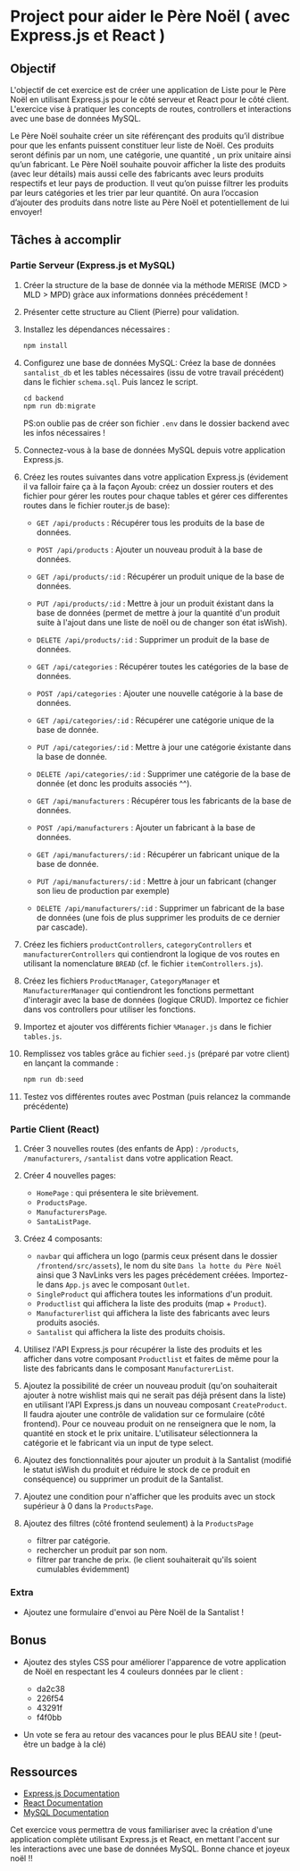# Project pour aider le Père Noël ( avec Express.js et React )

## Objectif

L'objectif de cet exercice est de créer une application de Liste pour le Père Noël en utilisant Express.js pour le côté serveur et React pour le côté client. L'exercice vise à pratiquer les concepts de routes, controllers et interactions avec une base de données MySQL.

Le Père Noël souhaite créer un site référençant des produits qu’il distribue pour que les enfants puissent constituer leur liste de Noël.
Ces produits seront définis par un nom, une catégorie, une quantité , un prix unitaire ainsi qu’un fabricant. Le Père Noël souhaite pouvoir afficher la liste des produits (avec leur détails) mais aussi celle des fabricants avec leurs produits respectifs et leur pays de production.
Il veut qu’on puisse filtrer les produits par leurs catégories et les trier par leur quantité.
On aura l’occasion d’ajouter des produits dans notre liste au Père Noël et potentiellement de lui envoyer!

## Tâches à accomplir

### Partie Serveur (Express.js et MySQL)

1. Créer la structure de la base de donnée via la méthode MERISE (MCD > MLD > MPD) gràce aux informations données précédement !

2. Présenter cette structure au Client (Pierre) pour validation.

3. Installez les dépendances nécessaires :

   ```js
   npm install
   ```

4. Configurez une base de données MySQL:
   Créez la base de données `santalist_db` et les tables nécessaires (issu de votre travail précédent) dans le fichier `schema.sql`.
   Puis lancez le script.
   
   ```js
   cd backend
   npm run db:migrate
   ```
   
   PS:on oublie pas de créer son fichier `.env` dans le dossier backend avec les infos nécessaires !

6. Connectez-vous à la base de données MySQL depuis votre application Express.js.

7. Créez les routes suivantes dans votre application Express.js (évidement il va falloir faire ça à la façon Ayoub: créez un dossier routers et des fichier pour gérer les routes pour chaque tables et gérer ces differentes routes dans le fichier router.js de base):

   - `GET /api/products` : Récupérer tous les produits de la base de données.
   - `POST /api/products` : Ajouter un nouveau produit à la base de données.
   - `GET /api/products/:id` : Récupérer un produit unique de la base de données.
   - `PUT /api/products/:id` : Mettre à jour un produit éxistant dans la base de données (permet de mettre à jour la quantité d'un produit suite à l'ajout dans une liste de noël ou de changer son état isWish).
   - `DELETE /api/products/:id` : Supprimer un produit de la base de données.

   - `GET /api/categories` : Récupérer toutes les catégories de la base de données.
   - `POST /api/categories` : Ajouter une nouvelle catégorie à la base de données.
   - `GET /api/categories/:id` : Récupérer une catégorie unique de la base de donnée.
   - `PUT /api/categories/:id` : Mettre à jour une catégorie éxistante dans la base de donnée.
   - `DELETE /api/categories/:id` : Supprimer une catégorie de la base de donnée (et donc les produits associés ^^).

   - `GET /api/manufacturers` : Récupérer tous les fabricants de la base de données.
   - `POST /api/manufacturers` : Ajouter un fabricant à la base de données.
   - `GET /api/manufacturers/:id` : Récupérer un fabricant unique de la base de donnée.
   - `PUT /api/manufacturers/:id` : Mettre à jour un fabricant (changer son lieu de production par exemple)
   - `DELETE /api/manufacturers/:id` : Supprimer un fabricant de la base de données (une fois de plus supprimer les produits de ce dernier par cascade).

8. Créez les fichiers `productControllers`, `categoryControllers` et `manufacturerControllers` qui contiendront la logique de vos routes en utilisant la nomenclature `BREAD` (cf. le fichier `itemControllers.js`).

9. Créez les fichiers `ProductManager`, `CategoryManager` et `ManufacturerManager` qui contiendront les fonctions permettant d'interagir avec la base de données (logique CRUD). Importez ce fichier dans vos controllers pour utiliser les fonctions.

10. Importez et ajouter vos différents fichier `%Manager.js` dans le fichier `tables.js`.

11. Remplissez vos tables grâce au fichier `seed.js` (préparé par votre client) en lançant la commande :

    ```js
    npm run db:seed
    ```

12. Testez vos différentes routes avec Postman (puis relancez la commande précédente)

### Partie Client (React)

1. Créer 3 nouvelles routes (des enfants de App) : `/products`, `/manufacturers`, `/santalist` dans votre application React.

2. Créer 4 nouvelles pages:

   - `HomePage` : qui présentera le site brièvement.
   - `ProductsPage`.
   - `ManufacturersPage`.
   - `SantaListPage`.

3. Créez 4 composants:

   - `navbar` qui affichera un logo (parmis ceux présent dans le dossier `/frontend/src/assets`), le nom du site `Dans la hotte du Père Noël` ainsi que 3 NavLinks vers les pages précédement créées. Importez-le dans `App.js` avec le composant `Outlet`.
   - `SingleProduct` qui affichera toutes les informations d'un produit.
   - `Productlist` qui affichera la liste des produits (map + `Product`).
   - `Manufacturerlist` qui affichera la liste des fabricants avec leurs produits asociés.
   - `Santalist` qui affichera la liste des produits choisis.

4. Utilisez l'API Express.js pour récupérer la liste des produits et les afficher dans votre composant `Productlist` et faites de même pour la liste des fabricants dans le composant `ManufacturerList`.

5. Ajoutez la possibilité de créer un nouveau produit (qu'on souhaiterait ajouter à notre wishlist mais qui ne serait pas déjà présent dans la liste) en utilisant l'API Express.js dans un nouveau composant `CreateProduct`.
   Il faudra ajouter une contrôle de validation sur ce formulaire (côté frontend).
   Pour ce nouveau produit on ne renseignera que le nom, la quantité en stock et le prix unitaire. L'utilisateur sélectionnera la catégorie et le fabricant via un input de type select.

6. Ajoutez des fonctionnalités pour ajouter un produit à la Santalist (modifié le statut isWish du produit et réduire le stock de ce produit en conséquence) ou supprimer un produit de la Santalist.

7. Ajoutez une condition pour n'afficher que les produits avec un stock supérieur à 0 dans la `ProductsPage`.

8. Ajoutez des filtres (côté frontend seulement) à la `ProductsPage`
   - filtrer par catégorie.
   - rechercher un produit par son nom.
   - filtrer par tranche de prix.
     (le client souhaiterait qu'ils soient cumulables évidemment)

### Extra

- Ajoutez une formulaire d'envoi au Père Noël de la Santalist !

## Bonus

- Ajoutez des styles CSS pour améliorer l'apparence de votre application de Noël en respectant les 4 couleurs données par le client :
  - da2c38
  - 226f54
  - 43291f
  - f4f0bb

- Un vote se fera au retour des vacances pour le plus BEAU site ! (peut-être un badge à la clé)

## Ressources

- [Express.js Documentation](https://expressjs.com/)
- [React Documentation](https://reactjs.org/docs/getting-started.html)
- [MySQL Documentation](https://dev.mysql.com/doc/)

Cet exercice vous permettra de vous familiariser avec la création d'une application complète utilisant Express.js et React, en mettant l'accent sur les interactions avec une base de données MySQL. Bonne chance et joyeux noël !!

